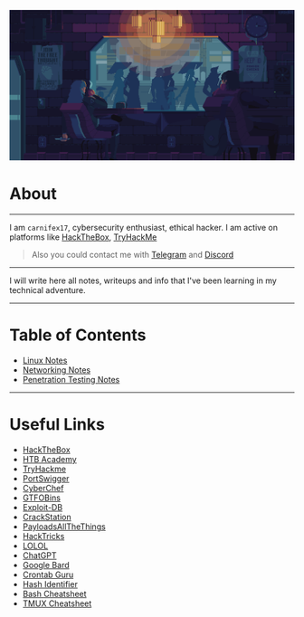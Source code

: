 ![image info](./images/cyberpunk-cafe.gif)

# About

---
I am `carnifex17`, cybersecurity enthusiast, ethical hacker. I am active on platforms like [HackTheBox](https://app.hackthebox.com/profile/637180), [TryHackMe](https://tryhackme.com/p/carnifex17)
> Also you could contact me with [Telegram](https://t.me/carnifex17) and [Discord](https://discordapp.com/users/761570103158243368)
---

I will write here all notes, writeups and info that I've been learning in my technical adventure. 

---
# Table of Contents
- [Linux Notes](https://github.com/carnifex17/Cybersecurity-Notes/blob/main/Linux%20Basics.md)
- [Networking Notes](https://github.com/carnifex17/Cybersecurity-Notes/blob/main/Networking%20Basics.md)
- [Penetration Testing Notes](https://github.com/carnifex17/Cybersecurity-Notes/blob/main/Penetration%20Testing%20Notes.md)
---

# Useful Links

- [HackTheBox](https://www.hackthebox.com/)
- [HTB Academy](https://academy.hackthebox.com)
- [TryHackme](https://tryhackme.com/)
- [PortSwigger](https://portswigger.net/)
- [CyberChef](https://gchq.github.io/CyberChef/)
- [GTFOBins](https://gtfobins.github.io/)
- [Exploit-DB](https://www.exploit-db.com/)
- [CrackStation](https://crackstation.net/)
- [PayloadsAllTheThings](https://github.com/swisskyrepo/PayloadsAllTheThings)
- [HackTricks](https://book.hacktricks.xyz/welcome/readme)
- [LOLOL](https://lolol.farm/)
- [ChatGPT](https://chat.openai.com/)
- [Google Bard](https://bard.google.com/)
- [Crontab Guru](https://crontab.guru/)
- [Hash Identifier](https://hashes.com/en/tools/hash_identifier)
- [Bash Cheatsheet](https://devhints.io/bash)
- [TMUX Cheatsheet](https://tmuxcheatsheet.com/)